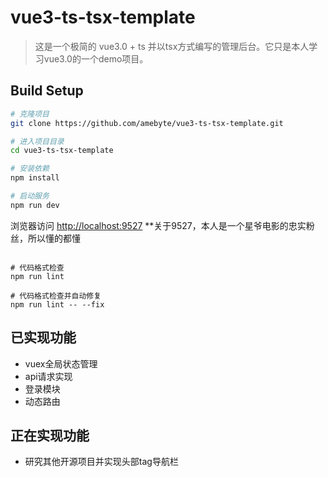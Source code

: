 # vue3-ts-tsx-template

> 这是一个极简的 vue3.0 + ts 并以tsx方式编写的管理后台。它只是本人学习vue3.0的一个demo项目。

## Build Setup

```bash
# 克隆项目
git clone https://github.com/amebyte/vue3-ts-tsx-template.git

# 进入项目目录
cd vue3-ts-tsx-template

# 安装依赖
npm install

# 启动服务
npm run dev
```

浏览器访问 [http://localhost:9527](http://localhost:9527)
**关于9527，本人是一个星爷电影的忠实粉丝，所以懂的都懂

```

# 代码格式检查
npm run lint

# 代码格式检查并自动修复
npm run lint -- --fix
```

## 已实现功能

- vuex全局状态管理
- api请求实现
- 登录模块
- 动态路由

## 正在实现功能

- 研究其他开源项目并实现头部tag导航栏


